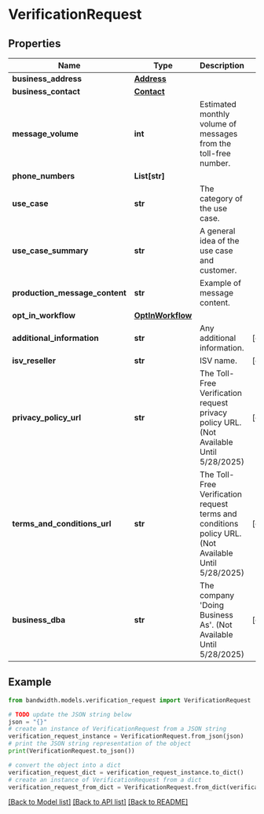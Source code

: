 # VerificationRequest


## Properties

Name | Type | Description | Notes
------------ | ------------- | ------------- | -------------
**business_address** | [**Address**](Address.md) |  | 
**business_contact** | [**Contact**](Contact.md) |  | 
**message_volume** | **int** | Estimated monthly volume of messages from the toll-free number. | 
**phone_numbers** | **List[str]** |  | 
**use_case** | **str** | The category of the use case. | 
**use_case_summary** | **str** | A general idea of the use case and customer. | 
**production_message_content** | **str** | Example of message content. | 
**opt_in_workflow** | [**OptInWorkflow**](OptInWorkflow.md) |  | 
**additional_information** | **str** | Any additional information. | [optional] 
**isv_reseller** | **str** | ISV name. | [optional] 
**privacy_policy_url** | **str** | The Toll-Free Verification request privacy policy URL. (Not Available Until 5/28/2025) | [optional] 
**terms_and_conditions_url** | **str** | The Toll-Free Verification request terms and conditions policy URL. (Not Available Until 5/28/2025) | [optional] 
**business_dba** | **str** | The company &#39;Doing Business As&#39;. (Not Available Until 5/28/2025) | [optional] 

## Example

```python
from bandwidth.models.verification_request import VerificationRequest

# TODO update the JSON string below
json = "{}"
# create an instance of VerificationRequest from a JSON string
verification_request_instance = VerificationRequest.from_json(json)
# print the JSON string representation of the object
print(VerificationRequest.to_json())

# convert the object into a dict
verification_request_dict = verification_request_instance.to_dict()
# create an instance of VerificationRequest from a dict
verification_request_from_dict = VerificationRequest.from_dict(verification_request_dict)
```
[[Back to Model list]](../README.md#documentation-for-models) [[Back to API list]](../README.md#documentation-for-api-endpoints) [[Back to README]](../README.md)


